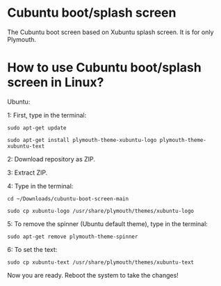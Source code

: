 # Cubuntu boot/splash screen
The Cubuntu boot screen based on Xubuntu splash screen.
It is for only Plymouth.

# How to use Cubuntu boot/splash screen in Linux?
Ubuntu:


  1: First, type in the terminal:
  
  
  `sudo apt-get update`
  
  `sudo apt-get install plymouth-theme-xubuntu-logo plymouth-theme-xubuntu-text`
  
  
  2: Download repository as ZIP.
  
  3: Extract ZIP.
  
  4: Type in the terminal:
  
  
  `cd ~/Downloads/cubuntu-boot-screen-main`
  
  `sudo cp xubuntu-logo /usr/share/plymouth/themes/xubuntu-logo`
  
  
  5: To remove the spinner (Ubuntu default theme), type in the terminal:
  
  
  `sudo apt-get remove plymouth-theme-spinner`
  
  6: To set the text:
  
  
  `sudo cp xubuntu-text /usr/share/plymouth/themes/xubuntu-text`
  
Now you are ready. Reboot the system to take the changes!
